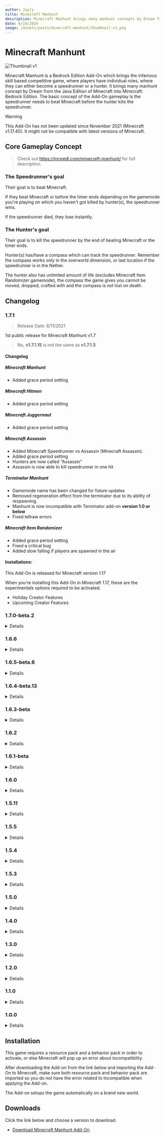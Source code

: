 ```yaml
---
author: Jayly
title: Minecraft Manhunt
description: Minecraft Manhunt brings many manhunt concepts by Dream from the Java Edition of Minecraft into Minecraft Bedrock Edition. The basic concept of the Add-On is the speedrunner needs to beat Minecraft before the hunter kills the speedrunner.
date: 6/19/2024
image: /assets/posts/minecraft-manhunt/thumbnail-v1.png
---
```


# Minecraft Manhunt

![Thumbnail v1](/assets/posts/minecraft-manhunt/thumbnail-v1.png)

Minecraft Manhunt is a Bedrock Edition Add-On which brings the infamous skill based competitive game, where players have individual roles, where they can either become a speedrunner or a hunter. It brings many manhunt concept by Dream from the Java Edition of Minecraft into Minecraft: Bedrock Edition. The basic concept of the Add-On gameplay is the speedrunner needs to beat Minecraft before the hunter kills the speedrunner.

> [!WARNING]
> This Add-On has not been updated since November 2021 (Minecraft v1.17.40). It might not be compatible with latest versions of Minecraft.

## Core Gameplay Concept

> Check out https://mcpedl.com/minecraft-manhunt/ for full description.

### The Speedrunner's goal

Their goal is to beat Minecraft.

If they beat Minecraft or before the timer ends depending on the gamemode you're playing on which you haven't got killed by hunter(s), the speedrunner wins.

If the speedrunner died, they lose instantly.

### The Hunter's goal

Their goal is to kill the speedrunner by the end of beating Minecraft or the timer ends.

Hunter(s) has/have a compass which can track the speedrunner. Remember the compass works only in the overworld dimension, or last location if the speedrunner is in the Nether.

The hunter also has unlimited amount of life (excludes Minecraft Item Randomizer gamemode), the compass the game gives you cannot be moved, dropped, crafted with and the compass is not lost on death.

## Changelog

### 1.7.1

> Release Date: 8/11/2021

1st public release for Minecraft Manhunt v1.7

> No, **v1.7.1.15** is not the same as **v1.7.1.5**

#### Changelog

##### Minecraft Manhunt

- Added grace period setting

##### Minecraft Hitmen

- Added grace period setting

##### Minecraft Juggernaut

- Added grace period setting

##### Minecraft Assassin

- Added Minecraft Speedrunner vs Assassin (Minecraft Assassin).
- Added grace period setting
- Hunters are now called "Assassin"
- Assassin is now able to kill speedrunner in one hit

##### Terminator Manhunt

- Gamemode name has been changed for future updates
- Removed regeneration effect from the terminator due to its ability of respawning.
- Manhunt is now incompatible with Terminator add-on **version 1.0 or below**
- Fixed tellraw errors

##### Minecraft Item Randomizer

- Added grace period setting
- Fixed a critical bug
- Added slow falling if players are spawned in the air

#### Installations:

This Add-On is released for Minecraft version 1.17

When you're installing this Add-On in Minecraft 1.17, these are the experimentals options required to be activated.

- Holiday Creator Features
- Upcoming Creator Features

### 1.7.0-beta.2

<details>

> Release Date: 3/8/2021

1st beta release for Manhunt v1.7

#### Download:

[Manhunt v1.7.0](https://github.com/jayly-bot/addons/releases/download/manhunt_old/manhunt_v1.7.0.2.mcaddon)

#### Changelog

#### Minecraft Assassin

Added Minecraft Speedrunner vs Assassin (Minecraft Assassin).

> Added a feature that hunter freezes when speedrunner is looking at them

> Assassins are still called as "hunters" which will be fixed in the future

> Hunters currenly are not able to kill the speedrunner in one punch which will be fixed in the future

#### Minecraft Terminator

Terminator stops regenerating due to its ability of respawning.

> Manhunt is now incompatible with Terminator add-on **version 1.0 or below**

#### Installations:

This Add-On is released for Minecraft version 1.17

When you're installing this Add-On in Minecraft 1.17, these are the experimentals options required to be activated.

- Holiday Creator Features
- Upcoming Creator Features

</details>

### 1.6.6

<details>

> Release Date: July 26, 2021

Patch release for Manhunt v1.6.0

#### Changelog

- Added multi-speedrunners support to all gamemodes
- The add-on does not require Additional Modding Capibilities to activate
- Issue about compass will not appear in inventory when activating in Minecraft Juggernaut has been fixed
- Fixed spectator role across all gamemodes
- Added a changelog command. It is used when a small patch release without updating the MCPEDL forum

#### Installations:

This Add-On is released for Minecraft version 1.17

When you're installing this Add-On in Minecraft 1.17, these are the experimentals options required to be activated.

- Holiday Creator Features
- Upcoming Creator Features

</details>

### 1.6.5-beta.6

<details>

> Release Date: 25/7/2021

5th beta release for Manhunt v1.6

#### Download:

[Manhunt v1.6.5](https://github.com/jayly-bot/addons/releases/download/manhunt_old/manhunt_v1.6.5.6.mcaddon)

#### Changelog

- Added multi-speedrunners support to all gamemodes

#### Installations:

This Add-On is released for Minecraft version 1.17

When you're installing this Add-On in Minecraft 1.17, these are the experimentals options required to be activated.

- Holiday Creator Features
- Upcoming Creator Features

</details>

### 1.6.4-beta.13

<details>

> Release Date: 23/7/2021

4th beta release for Manhunt v1.6

#### Download:

[Manhunt v1.6.4](https://github.com/jayly-bot/addons/releases/download/manhunt_old/manhunt-v1.6.4.13.mcaddon)

#### Changelog

##### Minecraft Terminator

- Fixed multiple or more speedrunners support
- Fixed spectating issue after a speedrunner dies in a multiple or more speedrunners situration

#### Installations:

This Add-On is released for Minecraft version 1.17

When you're installing this Add-On in Minecraft 1.17, these are the experimentals options required to be activated.

- Holiday Creator Features
- Upcoming Creator Features

</details>

### 1.6.3-beta

<details>

> Release Date: 21/7/2021

3rd beta release for Manhunt v1.6

#### Download:

[Manhunt v1.6.3](https://github.com/jayly-bot/addons/releases/download/manhunt_old/manhunt-v1.6.3.mcaddon)

#### Changelog

- You can now change speedrunner in every gamemode excludes terminator mode
  > Method: (DO BEFORE START THE GAME)
  > `/tag [player] add speedrunner`
- The add-on does not require Additional Modding Capibilities to activate
- Issue about compass will not appear in inventory when activating in Minecraft Juggernaut has been fixed

#### Installations:

This Add-On is released for Minecraft version 1.17, but there is a chance of it being compatible for Minecraft version 1.16.220+

When you're installing this Add-On in Minecraft 1.17, these are the experimentals options required to be activated.

- Holiday Creator Features
- Upcoming Creator Features

</details>

### 1.6.2

<details>

> Release Date: 12/7/2021

Patch release for Manhunt v1.6.1

#### Download:

[Manhunt v1.6.2](https://github.com/jayly-bot/addons/releases/download/manhunt_old/manhunt-v1.6.2.mcaddon)

#### Changelog

- Fixed an issue related to changing speedrunner
  > This change only applies to default gamemode (Minecraft Manhunt)
  > Method: (DO BEFORE START THE GAME)
  > `/tag [player] add speedrunner`

#### Installations:

This Add-On is released for Minecraft version 1.17, but there is a chance of it being compatible for Minecraft version 1.16.220+

When you're installing this Add-On in Minecraft 1.17, these are the experimentals options required to be activated.

![image](/assets/posts/minecraft-terminator/experimental-1.5.3-beta.png)

</details>

### 1.6.1-beta

<details>

> Release Date: 11/7/2021

The 1st BETA release for Minecraft Manhunt 1.6

#### Download:

[Manhunt v1.6.1](https://github.com/jayly-bot/addons/releases/download/manhunt_old/manhunt-v1.6.1.mcaddon)

#### Changelog

- You can now change the player to become speedrunner instead of the host
  > This change only applies to default gamemode (Minecraft Manhunt)
  > Method: (DO BEFORE START THE GAME)
  > `/tag [player] add speedrunner`
- Minecraft Manhunt would now be the default gamemode when activate the add-on instead of random item gamemode.
- Updated error messages to make developers easier to analyse

#### Installations:

This Add-On is released for Minecraft version 1.17, but there is a chance of it being compatible for Minecraft version 1.16.220+

When you're installing this Add-On in Minecraft 1.17, these are the experimentals options required to be activated.

![image](/assets/posts/minecraft-terminator/experimental-1.5.3-beta.png)

</details>

### 1.6.0

<details>

> Release Date: July 2021

The first release for Minecraft Manhunt 1.6

#### Download:

[Manhunt v1.6.0](https://bit.ly/mcmh160)
[Terminator v1.0.0](https://bit.ly/mcrobot100)

#### Changelog

- The game is now harder for players to break the Add-On easily
- Better performance for the server and the client
- The Add-On now has a resource pack, you must import both behavior pack and resource pack in order to activate or else it will popup an error about incompatibility
- Added "Minecraft Item Randomizer" gamemode, which is simliar to Dream's Minecraft Random-item Challenge but with a little bit of tweaking due to Minecraft Bedrock Edition limitation
- Added "Minecraft Terminator" gamemode, a gamemode for people do not have friends to play with. This features all players become speedrunners and the terminator becomes the hunter. For more info please check the Terminator Add-On
- Added Minecraft Hitmen gamemode and removed timer function from default gamemode
- Added Minecraft Juggernaut gamemode
- The Add-On now has a timer shown in the actionbar when playing Minecraft Hitmen
- Removed Competitive gamemode from previous Manhunt
- Removed settings from the Add-On and replaced with resolutions in Add-On settings with different gamemodes
- Removed scoreboard, healing and warmup function
- Compass now need to be activated by holding it with your hand, and display speedrunner's direction every 5 seconds
- The game will not end when the speedrunner or all hunters left the game because of client's connection (get disconnected), but the game will still run during this time
- You now do not need to activate education edition in order to run the Add-On

#### Installations:

This Add-On is released for Minecraft version 1.17, but there is a chance of it being compatible for Minecraft version 1.16.220+

When you're installing this Add-On in Minecraft 1.17, these are the experimentals options required to be activated.

![image](/assets/posts/minecraft-terminator/experimental-1.5.3-beta.png)

</details>

### 1.5.11

<details>

> Release Date: 26/6/2021

11th Patch release for Manhunt Beta 1.5

#### Download:

[Manhunt v1.5.10](https://github.com/jayly-bot/addons/releases/download/manhunt_old/manhunt-pr-1-beta-1.5.10.mcaddon)
[Terminator v0.0.84](https://github.com/jayly-bot/addons/releases/download/terminator_old/terminator-v0.0.84.mcaddon)

#### Changelog

- World spawn now set to current host's coordinate
- When all speedrunners killed by terminator the game ends.

#### Installations:

This Add-On is released for Minecraft version 1.17, but there is a chance of it being compatible for Minecraft version 1.16.200+

When you're installing this Add-On in Minecraft 1.17, these are the experimentals options required to be activated.

![image](/assets/posts/minecraft-terminator/experimental-1.5.3-beta.png)

</details>

### 1.5.5

<details>

#### Download

[Manhunt v1.5.5](https://github.com/jayly-bot/addons/releases/download/manhunt_old/manhunt-beta-1.5.5.mcpack)

#### Changelog

> Release Date: 18/6/2021

5th Patch release for Manhunt version 1.5 [BETA]

- Added Minecraft Hitmen and Minecraft Juggernaut back (Finally)
- Various bug fixes

If you're running this addon in version 1.17, you now need to activate these 3 experimental options when applying addon

![image](/assets/posts/minecraft-terminator/experimental-1.5.3-beta.png)

</details>

### 1.5.4

<details>

#### Download

[Manhunt v1.5.4](https://github.com/jayly-bot/addons/releases/download/manhunt_old/Beta_1.5.4.mcpack)

#### Changelog

> Release Date: 12/6/2021

4th Patch release for Manhunt version 1.5 [BETA]

- Hunter's death message will not display to everyone.
- Error message now shows up when executing `/function start` after finishing the game

If plan goes accordingly, I'll start adding more gamemodes to the addon in an attempt to maintain performance.

If you're running this addon in version 1.17, you now need to activate these 3 experimental options when applying addon

![image](/assets/posts/minecraft-terminator/experimental-1.5.3-beta.png)

</details>

### 1.5.3

<details>

#### Download

[Manhunt v1.5.3](https://github.com/jayly-bot/addons/releases/download/manhunt_old/manhunt-beta-1.5.3.mcpack)

#### Changelog

> Release Date: 12/6/2021

3rd Patch release for Manhunt version 1.5 [BETA]

- Fixed compass `hand_equipped` thingy
- Fixed the bug that you were able to start the game again after finishing playing
- Added compass cooldown
- Fixed `/function start`

If plan goes accordingly, I'll start adding more gamemodes to the addon in an attempt to maintain performance.

If you're running this addon in version 1.17, you now need to activate these 3 experimental options when applying addon

![image](/assets/posts/minecraft-terminator/experimental-1.5.3-beta.png)

</details>

### 1.5.0

<details>

**Post Changelog:**

- Updated URLs on installation details

**Add-on Changelog:**

- The game is now harder for players to break the Add-On easily
- Better performance for the server and the client
- The Add-On now has a resource pack, you must import both behavior pack and resource pack in order to activate or else it will popup an error about incompatibility - Added "Minecraft Item Randomizer" gamemode, which is simliar to Dream's Minecraft Random-item Challenge but with a little bit of tweaking due to Minecraft Bedrock Edition limitation
- Added "Minecraft Terminator" gamemode, a gamemode for people do not have friends to play with. This features all players become speedrunners and the terminator becomes the hunter. For more info please check the Terminator Add-on
- Added Minecraft Hitmen gamemode and removed timer function from default gamemode
- Added Minecraft Juggernaut gamemode
- The Add-On now has a timer shown in the actionbar when playing Minecraft Hitmen
- Removed Competitive gamemode from previous Manhunt
- Removed settings from the Add-On and replaced with resolutions in Add-On settings with different gamemodes
- Removed scoreboard, healing and warmup function
- Compass now need to be activated by holding it with your hand, and display speedrunner's direction every 5 seconds
- The game will not end when the speedrunner or all hunters left the game because of client's connection (get disconnected), but the game will still run during this time
- You now do not need to activate education edition in order to run the Add-On

</details>

### 1.4.0

<details>

Addon infomation - Pack icon is changed

Both - Instead of using /tag [player] add speedrunner to track the speedrunner at the game, we replaced it with /tag [player] add track

Both - Added Ender Dragon death event

Both - Tellraw messages are changed. Featuring when timer goes to 0, after you beat the ender dragon etc

Both - Better setup instruction ingame

Both - Shows debug message on actionbar when you did not turn on EDU edition to play this addon

Competitive - The resolution is playable now.

Competitive - Hunter respawn cooldown: Fixed.

Competitive - If speedrunner goes to the nether, the hunter will respawn in the same dimension as the speedrunner + 30 seconds cooldown.

Competitive - Improved the spectating system, throwing the block "allow" from spectator's inventory will result a teleportation to the speedrunner.

Normal - Removed guide option in order to improve the performance

Normal - The 2 speedrunners glitch is fixed (meaning the game won't start executing if you do /function start)

</details>

### 1.3.0

<details>

**Fixed 2 bugs we have discovered:**

Hunters don't have a compass when the game starts in v2.2 and it's fixed.

Zero speedrunners at one game and it has been fixed.

**Featuring in both resolutions:**

Limited to only 1 speedrunner at the game while the other one gets disqualified.

</details>

### 1.2.0

<details>

**Featuring in both resolutions:**

Changed player format version from 1.8 to 1.13

You can track players manually by doing /tag [player] add track

Updated death messages

When the game setup you will stay where you at

Give people better instructions to start the game

> [!NOTE]
> We updated this addon only can runs on or above 1.16
>
> You cannot track more than one person in this version, if you track multiple players, the game will select from one of them.

</details>

### 1.1.0

<details>

**Featuring in both resolutions:**

Added timer - Disable / Enable timer (30 or 60 minutes)

function help command - description changed

**Only in Normal Minecraft Manhunt:**

Hunter spawnpoint fixed - Respawning feature is not locked at 0,0

**Only in Competitive Manhunt:**

Health - Hunter: 20hp, Speedrunner: 40 hp

Hunters' starter kit is added into this version.

</details>

### 1.0.0

<details>

Initial Release

</details>

## Installation

This game requires a resource pack and a behavior pack in order to activate, or else Minecraft will pop up an error about incompatibility.

After downloading the Add-on from the link below and importing the Add-On to Minecraft, make sure both resource pack and behavior pack are imported so you do not have the error related to incompatible when applying the Add-on.

The Add-on setups the game automatically on a brand new world.

## Downloads

Click the link below and choose a version to download.

- [Download Minecraft Manhunt Add-On](/posts/minecraft-manhunt/downloads/)
